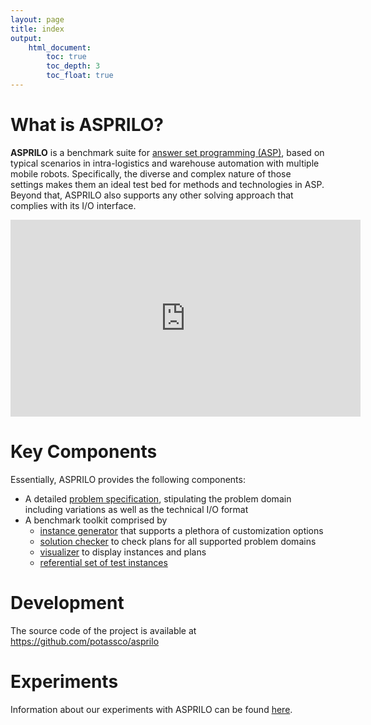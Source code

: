 ```yaml
---
layout: page
title: index
output:
    html_document:
        toc: true
        toc_depth: 3
        toc_float: true
---
```


# What is ASPRILO?

**ASPRILO** is a benchmark suite for [answer set programming
(ASP)](https://en.wikipedia.org/wiki/Answer_set_programming), based on typical scenarios in
intra-logistics and warehouse automation with multiple mobile robots. Specifically, the diverse and
complex nature of those settings makes them an ideal test bed for methods and technologies in
ASP. Beyond that, ASPRILO also supports any other solving approach that complies with its I/O
interface.

<iframe width="560" height="315" src="https://youtu.be/GHRwpWzL0j8" frameborder="0" allowfullscreen></iframe>

# Key Components

Essentially, ASPRILO provides the following components:

-   A detailed [problem specification](specification.md), stipulating the problem domain including variations as well as
    the technical I/O format
-   A benchmark toolkit comprised by
    - [instance generator](generator.md) that supports a plethora of customization options
    - [solution checker](checker.md) to check plans for all supported problem domains
    - [visualizer](visualizer.md) to display instances and plans
    - [referential set of test instances](benchmarkset.md)

# Development

The source code of the project is available at <https://github.com/potassco/asprilo>

# Experiments

Information about our experiments with ASPRILO can be found [here](experiments.md).
